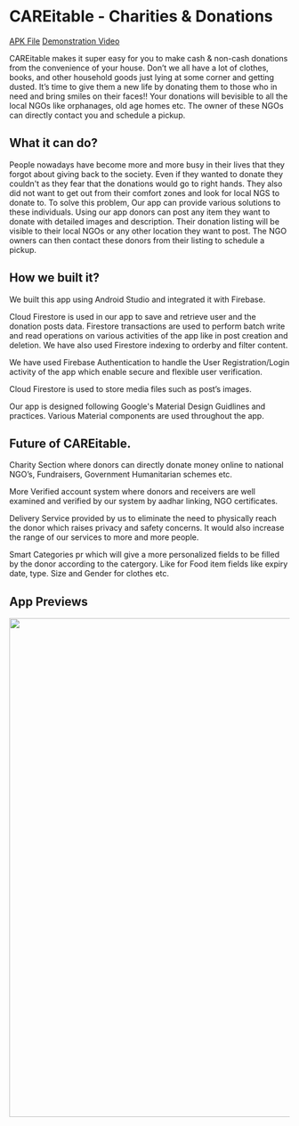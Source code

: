 # CAREitable - Charities & Donations

[APK File](https://drive.google.com/drive/folders/1C66eSye0P5yny3NQtWW3cGwmhYEqFIyZ?usp=sharing)
[Demonstration Video](https://youtu.be/B_6RAtDOm4U)


CAREitable makes it super easy for you to make cash & non-cash donations from the convenience of your house. Don’t we all have a lot of clothes, books, and other household goods just lying at some corner and getting dusted. It’s time to give them a new life by donating them to those who in need and bring smiles on their faces!! Your donations will bevisible to all the local NGOs like orphanages, old age homes etc. The owner of these NGOs can directly contact you and schedule a pickup.



## What it can do?
People nowadays have become more and more busy in their lives that they forgot about giving back to the society. Even if they wanted to donate they couldn't as they fear that the donations would go to right hands. They also did not want to get out from their comfort zones and look for local NGS to donate to. To solve this problem, Our app can provide various solutions to these individuals. Using our app donors can post any item they want to donate with detailed images and description. Their donation listing will  be visible to their local NGOs or any other location they want to post. The NGO owners can then contact these donors from their listing to schedule a pickup.
## How we built it?


We built this app using Android Studio and integrated it with Firebase. 

Cloud Firestore is used in our app to save and retrieve user and the donation posts 
data. Firestore transactions are used to perform batch write and read operations
on various activities of the app like in post creation and deletion.
We have also used Firestore indexing to orderby and filter content.
 
 We have used Firebase Authentication to handle the User Registration/Login
activity of the app which enable secure and flexible user verification.

Cloud Firestore is used to store media files such as post’s images.

Our app is designed following Google's Material Design Guidlines and practices. Various Material components are used throughout the app.
## Future of CAREitable.

Charity Section where donors can directly donate money online to national NGO’s, 
Fundraisers, Government Humanitarian schemes etc.


More Verified account system where donors and receivers are well examined and
verified by our system by aadhar linking, NGO certificates. 


Delivery Service provided by us to eliminate the need to physically reach the donor
which raises privacy and safety concerns. It would also increase the 
range of our services to more and more people.

Smart Categories pr which will give a more personalized fields to be filled by the donor
according to the catergory. Like for Food item fields like expiry date, type. Size and Gender
for clothes etc.

## App Previews
<img src="https://github.com/ACM-BMU/HackBMU-5.0-Team-SUS/blob/main/App%20Previews/MergedImages.png" height = "895.94229035167px" width="950px">

